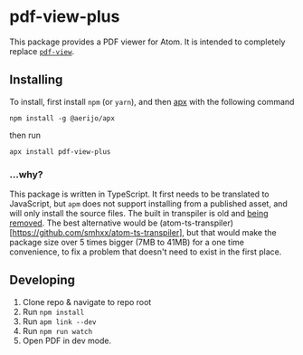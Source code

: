 # pdf-view-plus

This package provides a PDF viewer for Atom. It is intended to completely replace [`pdf-view`](https://atom.io/packages/pdf-view).

## Installing

To install, first install `npm` (or `yarn`), and then [apx](https://www.npmjs.com/package/@aerijo/apx) with the following command
```
npm install -g @aerijo/apx
```
then run
```
apx install pdf-view-plus
```


### ...why?

This package is written in TypeScript. It first needs to be translated to JavaScript, but `apm` does not support installing from a published asset, and will only install the source files. The built in transpiler is old and [being removed](https://github.com/atom/atom/issues/17001). The best alternative would be (atom-ts-transpiler)[https://github.com/smhxx/atom-ts-transpiler], but that would make the package size over 5 times bigger (7MB to 41MB) for a one time convenience, to fix a problem that doesn't need to exist in the first place.


## Developing

1. Clone repo & navigate to repo root
2. Run `npm install`
4. Run `apm link --dev`
3. Run `npm run watch`
5. Open PDF in dev mode.
